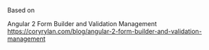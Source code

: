 Based on

Angular 2 Form Builder and Validation Management
https://coryrylan.com/blog/angular-2-form-builder-and-validation-management
